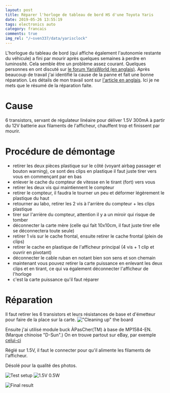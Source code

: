 ```yaml
---
layout: post
title: Réparer l'horloge de tableau de bord HS d'une Toyota Yaris
date: 2019-05-26 13:55:19
tags: electronics auto
category: francais
comments: true
img_rel: "/~sven337/data/yarisclock"
---
```


L'horlogue du tableau de bord (qui affiche également l'autonomie restante du véhicule) a fini par mourir après quelques semaines à perdre en luminosité. Cela semble être un problème assez courant. Quelques personnes en ont discuté sur [le forum YarisWorld (en anglais)](http://www.yarisworld.com/forums/showthread.php?t=44172). Après beaucoup de travail j'ai identifié la cause de la panne et fait une bonne réparation.
Les détails de mon travail sont sur [l'article en anglais](/~sven337/english/2019/05/25/Fixing-a-broken-dashboard-clock-on-Toyota-Yaris.html). Ici je ne mets que le résumé de la réparation faite.

# Cause

6 transistors, servant de régulateur linéaire pour déliver 1.5V 300mA à partir du 12V batterie aux filaments de l'afficheur, chauffent trop et finissent par mourir.

# Procédure de démontage
 
- retirer les deux pièces plastique sur le côté (voyant airbag passager et bouton warning), ce sont des clips en plastique il faut juste tirer vers vous en commençant par en bas
- enlever le cache du compteur de vitesse en le tirant (fort) vers vous
- retirer les deux vis qui maintiennent le compteur
- retirer le compteur, il faudra le tourner un peu et déformer légèrement le plastique du haut
- retourner au labo, retirer les 2 vis à l'arrière du compteur + les clips plastique
- tirer sur l'arrière du compteur, attention il y a un miroir qui risque de tomber
- déconnecter la carte mère (celle qui fait 10x10cm, il faut juste tirer elle se déconnectera toute seule)
- retirer 1 vis sur le cache frontal, ensuite retirer le cache frontal (plein de clips)
- retirer le cache en plastique de l'afficheur principal (4 vis + 1 clip et ouvrir en pivotant)
- déconnecter le cable ruban en notant bien son sens et son chemain
- maintenant vous pouvez retirer la carte puissance en enlevant les deux clips et en tirant, ce qui va également déconnecter l'afficheur de l'horloge
- c'est la carte puissance qu'il faut réparer


# Réparation

Il faut retirer les 6 transistors et leurs résistances de base et d'émetteur pour faire de la place sur la carte.
!["Cleaning up" the board](cleanboard.jpg)

Ensuite j'ai utilisé module buck ÀPasCher(TM) à base de MP1584-EN. (Marque chinoise "D-Sun".) On en trouve partout sur eBay, par exemple
[celui-ci](https://www.ebay.fr/itm/Ultra-Small-...-/322408214136)

Réglé sur 1.5V, il faut le connecter pour qu'il alimente les filaments de l'afficheur.

Désolé pour la qualité des photos. 

![Test setup](test_setup.jpg)
![1.5V 0.5W](halfwatt.jpg)


![Final result](final.jpg)


<script>
    $(document).ready(function() {
		$("a[href$='.jpg'],a[href$='.jpeg'],a[href$='.png'],a[href$='.gif']").attr('rel', 'gallery').fancybox();
    });
</script>
